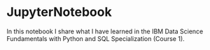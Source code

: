 # JupyterNotebook
In this notebook I share what I have learned in the IBM Data Science Fundamentals with Python and SQL Specialization (Course 1). 
